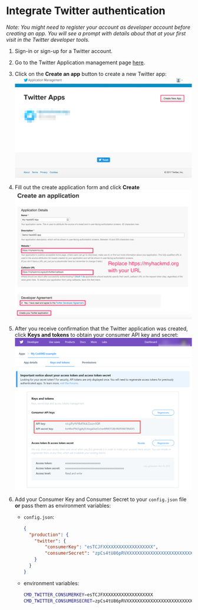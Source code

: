 # Integrate Twitter authentication

*Note: You might need to register your account as developer account before creating an app. You will see a prompt with details about that at your first visit in the Twitter developer tools.*

1. Sign-in or sign-up for a Twitter account.
2. Go to the Twitter Application management page [here](https://developer.twitter.com/apps).
3. Click on the **Create an app** button to create a new Twitter app:  
   ![create-twitter-app](../../_images/auth/twitter_create-app.png)

4. Fill out the create application form and click **Create**  
   ![register-twitter-application](../../_images/auth/twitter_register-application.png)

5. After you receive confirmation that the Twitter application was created, click **Keys and tokens** to obtain your consumer API key and secret:  
   ![twitter-app-keys](../../_images/auth/twitter_app-keys.png)

6.  Add your Consumer Key and Consumer Secret to your `config.json` file **or** pass them as environment variables:
    * `config.json`:
      ```json
      {
        "production": {
          "twitter": {
              "consumerKey": "esTCJFXXXXXXXXXXXXXXXXXXX",
              "consumerSecret": "zpCs4tU86pRVXXXXXXXXXXXXXXXXXXXXXXXXXXXXXXXXXXXXXX"
          }
        }
      }
      ```
    * environment variables:
      ```sh
      CMD_TWITTER_CONSUMERKEY=esTCJFXXXXXXXXXXXXXXXXXXX
      CMD_TWITTER_CONSUMERSECRET=zpCs4tU86pRVXXXXXXXXXXXXXXXXXXXXXXXXXXXXXXXXXXXXXX
      ```
